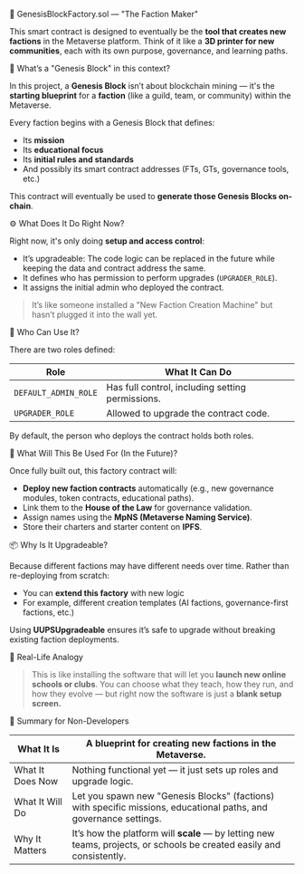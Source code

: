  🧱 GenesisBlockFactory.sol — "The Faction Maker"

This smart contract is designed to eventually be the **tool that creates new factions** in the Metaverse platform. Think of it like a **3D printer for new communities**, each with its own purpose, governance, and learning paths.

 🤖 What’s a "Genesis Block" in this context?

In this project, a **Genesis Block** isn’t about blockchain mining — it's the **starting blueprint** for a **faction** (like a guild, team, or community) within the Metaverse.

Every faction begins with a Genesis Block that defines:

* Its **mission**
* Its **educational focus**
* Its **initial rules and standards**
* And possibly its smart contract addresses (FTs, GTs, governance tools, etc.)

This contract will eventually be used to **generate those Genesis Blocks on-chain**.

 ⚙️ What Does It Do Right Now?

Right now, it's only doing **setup and access control**:

* It’s upgradeable: The code logic can be replaced in the future while keeping the data and contract address the same.
* It defines who has permission to perform upgrades (`UPGRADER_ROLE`).
* It assigns the initial admin who deployed the contract.

> It’s like someone installed a "New Faction Creation Machine" but hasn’t plugged it into the wall yet.

 🔐 Who Can Use It?

There are two roles defined:

| Role                 | What It Can Do                                   |
| -------------------- | ------------------------------------------------ |
| `DEFAULT_ADMIN_ROLE` | Has full control, including setting permissions. |
| `UPGRADER_ROLE`      | Allowed to upgrade the contract code.            |

By default, the person who deploys the contract holds both roles.

 🧠 What Will This Be Used For (In the Future)?

Once fully built out, this factory contract will:

* **Deploy new faction contracts** automatically (e.g., new governance modules, token contracts, educational paths).
* Link them to the **House of the Law** for governance validation.
* Assign names using the **MpNS (Metaverse Naming Service)**.
* Store their charters and starter content on **IPFS**.

 📦 Why Is It Upgradeable?

Because different factions may have different needs over time. Rather than re-deploying from scratch:

* You can **extend this factory** with new logic
* For example, different creation templates (AI factions, governance-first factions, etc.)

Using **UUPSUpgradeable** ensures it’s safe to upgrade without breaking existing faction deployments.

 🧪 Real-Life Analogy

> This is like installing the software that will let you **launch new online schools or clubs**. You can choose what they teach, how they run, and how they evolve — but right now the software is just a **blank setup screen.**

 👶 Summary for Non-Developers

| What It Is       | A blueprint for creating new factions in the Metaverse.                                                               |
| ---------------- | --------------------------------------------------------------------------------------------------------------------- |
| What It Does Now | Nothing functional yet — it just sets up roles and upgrade logic.                                                     |
| What It Will Do  | Let you spawn new "Genesis Blocks" (factions) with specific missions, educational paths, and governance settings.     |
| Why It Matters   | It’s how the platform will **scale** — by letting new teams, projects, or schools be created easily and consistently. |
